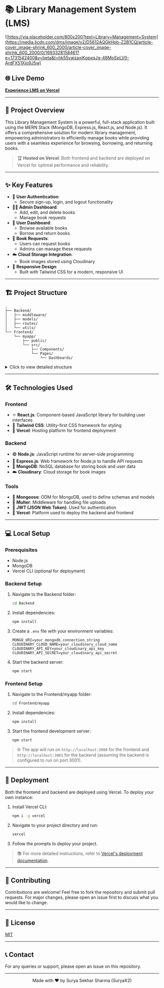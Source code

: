# 📚 Library Management System (LMS)

![https://via.placeholder.com/800x200?text=Library+Management+System](https://media.licdn.com/dms/image/v2/D5612AQGkHpb-Z2B1CQ/article-cover_image-shrink_600_2000/article-cover_image-shrink_600_2000/0/1693328158461?e=1731542400&v=beta&t=hk55vajzaxjKppxqJg-48MpSpLV0-ArdFX51Xio9J5w)

## 🌐 Live Demo
[**Experience LMS on Vercel**](https://lms-7phy.vercel.app/)

---

## 🚀 Project Overview
This Library Management System is a powerful, full-stack application built using the MERN Stack (MongoDB, Express.js, React.js, and Node.js). It offers a comprehensive solution for modern library management, empowering administrators to efficiently manage books while providing users with a seamless experience for browsing, borrowing, and returning books.

> 🏆 **Hosted on Vercel**: Both frontend and backend are deployed on Vercel for optimal performance and reliability.

---

## ✨ Key Features

- 🔐 **User Authentication**: 
  - Secure sign-up, login, and logout functionality
- 👨‍💼 **Admin Dashboard**: 
  - Add, edit, and delete books
  - Manage book requests
- 👤 **User Dashboard**: 
  - Browse available books
  - Borrow and return books
- 📝 **Book Requests**: 
  - Users can request books
  - Admins can manage these requests
- ☁️ **Cloud Storage Integration**: 
  - Book images stored using Cloudinary
- 📱 **Responsive Design**: 
  - Built with Tailwind CSS for a modern, responsive UI

---

## 🏗️ Project Structure

```
.
├── Backend/
│   ├── middleware/
│   ├── models/
│   ├── routes/
│   └── utils/
└── Frontend/
    └── myapp/
        ├── public/
        └── src/
            ├── Components/
            └── Pages/
                └── Dashboards/
```

<details>
<summary>Click to view detailed structure</summary>

```
.
├── Backend/
│   ├── .gitignore
│   ├── db.js
│   ├── index.js
│   ├── package-lock.json
│   ├── package.json
│   ├── vercel.json
│   ├── middleware/
│   │   ├── authToken.js
│   │   └── multer.middleware.js
│   ├── models/
│   │   ├── BookRequest.js
│   │   ├── Books.js
│   │   └── user.js
│   ├── routes/
│   │   ├── admin.js
│   │   ├── bookRequest.js
│   │   ├── bookRoutes.js
│   │   └── user.js
│   └── utils/
│       └── cloudinary.js
└── Frontend/
    └── myapp/
        ├── .gitignore
        ├── package-lock.json
        ├── package.json
        ├── README.md
        ├── tailwind.config.js
        ├── vercel.json
        ├── public/
        │   ├── favicon.ico
        │   └── index.html
        └── src/
            ├── App.js
            ├── index.css
            ├── index.js
            ├── Components/
            │   ├── AddBook.js
            │   ├── BookCardSlider.js
            │   ├── Carousel.js
            │   ├── Footer.js
            │   ├── Forgot.js
            │   ├── HowItWorks.js
            │   ├── Login.js
            │   ├── Navbar.js
            │   ├── Signup.js
            │   └── Testimonial.js
            └── Pages/
                ├── Home.js
                └── Dashboards/
                    ├── Admin-Dashboard.js
                    └── User-Dashboard.js
```
</details>

---

## 🛠️ Technologies Used

### Frontend
- ⚛️ **React.js**: Component-based JavaScript library for building user interfaces
- 🎨 **Tailwind CSS**: Utility-first CSS framework for styling
- 🚀 **Vercel**: Hosting platform for frontend deployment

### Backend
- 🟢 **Node.js**: JavaScript runtime for server-side programming
- 🚂 **Express.js**: Web framework for Node.js to handle API requests
- 🍃 **MongoDB**: NoSQL database for storing book and user data
- ☁️ **Cloudinary**: Cloud storage for book images

### Tools
- 🔗 **Mongoose**: ODM for MongoDB, used to define schemas and models
- 📁 **Multer**: Middleware for handling file uploads
- 🔑 **JWT (JSON Web Token)**: Used for authentication
- 🚀 **Vercel**: Platform used to deploy the backend and frontend

---

## 💻 Local Setup

### Prerequisites
- Node.js
- MongoDB
- Vercel CLI (optional for deployment)

### Backend Setup
1. Navigate to the Backend folder:
   ```bash
   cd Backend
   ```
2. Install dependencies:
   ```bash
   npm install
   ```
3. Create a `.env` file with your environment variables:
   ```env
   MONGO_URI=your_mongodb_connection_string
   CLOUDINARY_CLOUD_NAME=your_cloudinary_cloud_name
   CLOUDINARY_API_KEY=your_cloudinary_api_key
   CLOUDINARY_API_SECRET=your_cloudinary_api_secret
   ```
4. Start the backend server:
   ```bash
   npm start
   ```

### Frontend Setup
1. Navigate to the Frontend/myapp folder:
   ```bash
   cd Frontend/myapp
   ```
2. Install dependencies:
   ```bash
   npm install
   ```
3. Start the frontend development server:
   ```bash
   npm start
   ```

> 🌐 The app will run on `http://localhost:3000` for the frontend and `http://localhost:3001` for the backend (assuming the backend is configured to run on port 3001).

---

## 🚀 Deployment

Both the frontend and backend are deployed using Vercel. To deploy your own instance:

1. Install Vercel CLI:
   ```bash
   npm i -g vercel
   ```
2. Navigate to your project directory and run:
   ```bash
   vercel
   ```
3. Follow the prompts to deploy your project.

> 📚 For more detailed instructions, refer to [Vercel's deployment documentation](https://vercel.com/docs).

---

## 🤝 Contributing

Contributions are welcome! Feel free to fork the repository and submit pull requests. For major changes, please open an issue first to discuss what you would like to change.

---

## 📄 License

[MIT](https://choosealicense.com/licenses/mit/)

---

## 📞 Contact

For any queries or support, please open an issue on this repository.

---

<p align="center">Made with ❤️ by Surya Sekhar Sharma (SuryaX2)</p>
